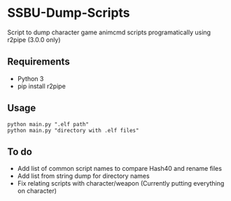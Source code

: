 # SSBU-Dump-Scripts
Script to dump character game animcmd scripts programatically using r2pipe (3.0.0 only)

## Requirements
* Python 3
* pip install r2pipe

## Usage
```
python main.py ".elf path"
python main.py "directory with .elf files"
```

## To do
* Add list of common script names to compare Hash40 and rename files
* Add list from string dump for directory names
* Fix relating scripts with character/weapon (Currently putting everything on character)